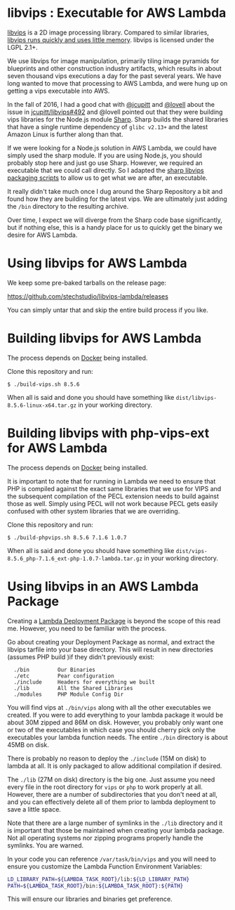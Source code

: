 # libvips : Executable for AWS Lambda

[libvips](https://github.com/jcupitt/libvips) is a 2D image processing library. Compared to similar libraries, [libvips runs quickly and uses little memory](https://github.com/jcupitt/libvips/wiki/Speed-and-memory-use).
libvips is licensed under the LGPL 2.1+.

We use libvips for image manipulation, primarily tiling image pyramids for blueprints and other construction industry artifacts, which results in about seven thousand vips executions a day for the past several years. We have long wanted to move that processing to AWS Lambda, and were hung up on getting a vips executable into AWS.

In the fall of 2016, I had a good chat with [@jcupitt](https://github.com/jcupitt) and [@lovell](https://github.com/lovell) about the issue in [jcupitt/libvips#492](https://github.com/jcupitt/libvips/issues/492) and @lovell pointed out that they were building vips libraries for the Node.js module [Sharp](https://github.com/lovell/sharp). Sharp builds the shared libraries that have a single runtime dependency of `glibc v2.13+` and the latest Amazon Linux is further along than that.

If we were looking for a Node.js solution in AWS Lambda, we could have simply used the sharp module. If you are using Node.js, you should probably stop here and just go use Sharp. However, we required an executable that we could call directly. So I adapted the [sharp libvips packaging scripts](https://github.com/lovell/sharp-libvips) to allow us to get what we are after, an executable.

It really didn't take much once I dug around the Sharp Repository a bit and found how they are building for the latest vips. We are ultimately just adding the `/bin` directory to the resulting archive.

Over time, I expect we will diverge from the Sharp code base significantly, but if nothing else, this is a handy place for us to quickly get the binary we desire for AWS Lambda.

# Using libvips for AWS Lambda

We keep some pre-baked tarballs on the release page:

https://github.com/stechstudio/libvips-lambda/releases

You can simply untar that and skip the entire build process if you like.

# Building libvips for AWS Lambda

The process depends on [Docker](https://docs.docker.com/engine/installation/) being installed.

Clone this repository and run:

    $ ./build-vips.sh 8.5.6

When all is said and done you should have something like `dist/libvips-8.5.6-linux-x64.tar.gz` in your working directory.


# Building libvips with php-vips-ext for AWS Lambda

The process depends on [Docker](https://docs.docker.com/engine/installation/) being installed.

It is important to note that for running in Lambda we need to ensure that PHP is compiled against the exact same
libraries that we use for VIPS and the subsequent compilation of the PECL extension needs to build against those as well. 
Simply using PECL will not work because PECL gets easily confused with other system libraries that we are overriding.

Clone this repository and run:

    $ ./build-phpvips.sh 8.5.6 7.1.6 1.0.7

When all is said and done you should have something like `dist/vips-8.5.6_php-7.1.6_ext-php-1.0.7-lambda.tar.gz` in your working directory.

# Using libvips in an AWS Lambda Package

Creating a [Lambda Deployment Package](http://docs.aws.amazon.com/lambda/latest/dg/lambda-python-how-to-create-deployment-package.html) is beyond the scope of this read me. However, you need to be familiar with the process.

Go about creating your Deployment Package as normal, and extract the libvips tarfile into your base directory. This will 
result in new directories (assumes PHP build )if they didn't previously exist:

      ./bin         Our Binaries
      ./etc         Pear configuration
      ./include     Headers for everything we built
      ./lib         All the Shared Libraries
      ./modules     PHP Module Config Dir

You will find vips at `./bin/vips` along with all the other executables we created. If you were to add everything to your
lambda package it would be about 30M zipped and 86M on disk. However, you probably only want one or two of the executables
in which case you should cherry pick only the executables your lambda function needs. The entire `./bin` directory is about 
45MB on disk.

There is probably no reason to deploy the `./include` (15M on disk) to lambda at all. It is only packaged to allow additional
compilation if desired.

The `./lib` (27M on disk) directory is the big one. Just assume you need every file in the root directory for `vips` or `php` to work
properly at all. However, there are a number of subdirectories that you don't need at all, and you can effectively delete
all of them prior to lambda deployment to save a little space.

Note that there are a large number of symlinks in the `./lib` directory and it is important that those be maintained when 
creating your lambda package. Not all operating systems nor zipping programs properly handle the symlinks. You are warned.

In your code you can reference `/var/task/bin/vips` and you will need to ensure you customize the Lambda Function 
Environment Variables:
```bash
LD_LIBRARY_PATH=${LAMBDA_TASK_ROOT}/lib:${LD_LIBRARY_PATH}
PATH=${LAMBDA_TASK_ROOT}/bin:${LAMBDA_TASK_ROOT}:${PATH}
 ```

This will ensure our libraries and binaries get preference.
